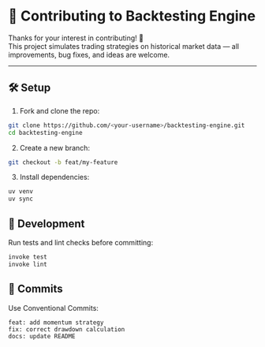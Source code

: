 # 🤝 Contributing to Backtesting Engine

Thanks for your interest in contributing! 🎉  
This project simulates trading strategies on historical market data — all improvements, bug fixes, and ideas are welcome.

---

## 🛠 Setup

1. Fork and clone the repo:
 ```bash
 git clone https://github.com/<your-username>/backtesting-engine.git
 cd backtesting-engine
 ```

2. Create a new branch:

  ```bash
  git checkout -b feat/my-feature
  ```


3. Install dependencies:

  ```bash
  uv venv
  uv sync
  ```


## 🧩 Development

Run tests and lint checks before committing:

``` bash
invoke test
invoke lint
```


## 💬 Commits

Use Conventional Commits:

```
feat: add momentum strategy
fix: correct drawdown calculation
docs: update README
```
